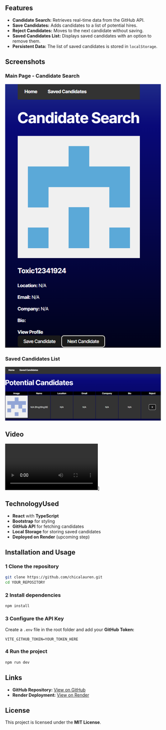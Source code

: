##  Features
-  **Candidate Search:** Retrieves real-time data from the GitHub API.
-  **Save Candidates:** Adds candidates to a list of potential hires.
-  **Reject Candidates:** Moves to the next candidate without saving.
-  **Saved Candidates List:** Displays saved candidates with an option to remove them.
-  **Persistent Data:** The list of saved candidates is stored in `localStorage`.

##  Screenshots

###  Main Page - Candidate Search
![main](./image.png)
###  Saved Candidates List
![saved](./image-1.png)

## Video
![video](https://raw.githubusercontent.com/chicalauren/CandidateSearch/main/CandidateSearch.mp4)]

##  TechnologyUsed
-  **React** with **TypeScript**
-  **Bootstrap** for styling
-  **GitHub API** for fetching candidates
-  **Local Storage** for storing saved candidates
-  **Deployed on Render** (upcoming step)

##  Installation and Usage
### 1️ Clone the repository
```bash
git clone https://github.com/chicalauren.git
cd YOUR_REPOSITORY
```
### 2️ Install dependencies
```bash
npm install
```
### 3️ Configure the API Key
Create a `.env` file in the root folder and add your **GitHub Token:**
```env
VITE_GITHUB_TOKEN=YOUR_TOKEN_HERE
```
### 4️ Run the project
```bash
npm run dev
```

## Links
-  **GitHub Repository:** [ View on GitHub](https://github.com/chicalauren)
-  **Render Deployment:** [ View on Render](https://gitcandidates.netlify.app/)

##  License
This project is licensed under the **MIT License**.
